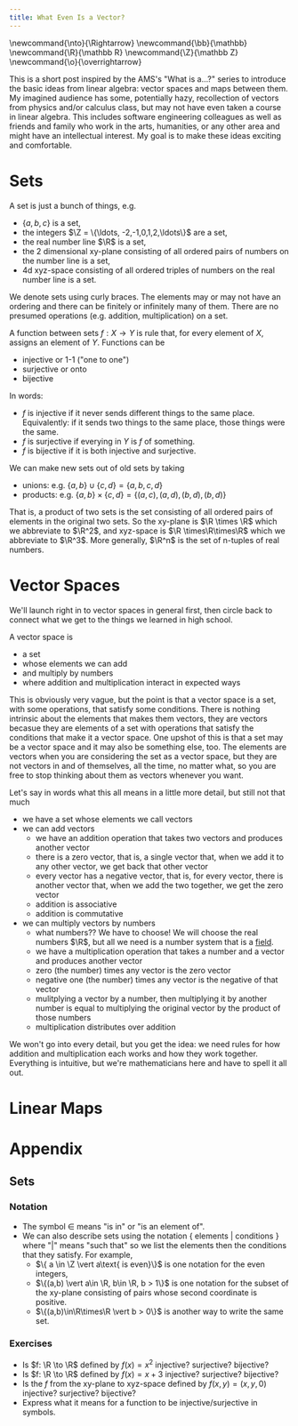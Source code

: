 ```yaml
---
title: What Even Is a Vector?
---
```

\newcommand{\nto}{\Rightarrow}
\newcommand{\bb}{\mathbb}
\newcommand{\R}{\mathbb R}
\newcommand{\Z}{\mathbb Z}
\newcommand{\o}{\overrightarrow}

This is a short post inspired by the AMS's "What is a...?" series to introduce
the basic ideas from linear algebra: vector spaces and maps between them.
My imagined audience has some, potentially hazy, recollection of vectors from
physics and/or calculus class, but may not have even taken a course in linear algebra.
This includes software engineering colleagues as well as friends and family who
work in the arts, humanities, or any other area and might have an intellectual
interest.
My goal is to make these ideas exciting and comfortable.

# Sets

A set is just a bunch of things, e.g.

* $\{a,b,c\}$ is a  set,
* the integers $\Z = \{\ldots, -2,-1,0,1,2,\ldots\}$ are a set,
* the real number line $\R$ is a set,
* the 2 dimensional xy-plane
consisting of all ordered pairs of numbers on the number line is a set,
* 4d xyz-space consisting of all ordered triples
of numbers on the real number line is a set.

We denote sets using curly braces.
The elements may or may not have an ordering and there can be finitely or
infinitely many of them.
There are no presumed operations (e.g. addition, multiplication) on a set.

A function between sets $f: X \to Y$ is rule that, for every element of $X$,
assigns an element of $Y$. Functions can be

* injective or 1-1 ("one to one")
* surjective or onto
* bijective

In words:

* $f$ is injective if it never sends different things to the same place.
Equivalently: if it sends two things to the same place, those things were the same.
* $f$ is surjective if everying in $Y$ is $f$ of something.
* $f$ is bijective if it is both injective and surjective.

We can make new sets out of old sets by taking

* unions: e.g. $\{a, b\} \cup \{c,d\} = \{a,b,c,d\}$
* products: e.g. $\{a,b\} \times \{c,d\} = \{(a,c), (a,d), (b,d), (b,d)\}$

That is, a product of two sets is the set consisting of all ordered pairs of
elements in the original two sets.
So the xy-plane is $\R \times \R$ which we abbreviate to $\R^2$,
and xyz-space is $\R \times\R\times\R$ which we abbreviate to $\R^3$.
More generally, $\R^n$ is the set of n-tuples of real numbers.

# Vector Spaces

We'll launch right in to vector spaces in general first, then circle back
to connect what we get to the things we learned in high school.

A vector space is

* a set
* whose elements we can add
* and multiply by numbers
* where addition and multiplication interact in expected ways

This is obviously very vague, but the point is that a vector space is
a set, with some operations, that satisfy some conditions.
There is nothing intrinsic about the elements that makes them vectors,
they are vectors becasue they are elements of a set with operations that
satisfy the conditions that make it a vector space.
One upshot of this is that a set may be a vector space and it may
also be something else, too. The elements are vectors when you are
considering the set as a vector space,
but they are not vectors in and of themselves, all the time, no matter what,
so you are free to stop thinking about them as vectors whenever you want.

Let's say in words what this all means in a little more detail,
but still not that much

* we have a set whose elements we call vectors
* we can add vectors
  * we have an addition operation that takes two vectors and produces
  another vector
  * there is a zero vector, that is, a single vector that,
  when we add it to any other vector, we get back that other vector
  * every vector has a negative vector, that is, for every vector,
  there is another vector that, when we add the two together, we get
  the zero vector
  * addition is associative
  * addition is commutative
* we can multiply vectors by numbers
  * what numbers?? We have to choose! We will choose the real numbers $\R$,
  but all we need is a number system that is a [field][field].
  * we have a multiplication operation that takes a number and a vector and
  produces another vector
  * zero (the number) times any vector is the zero vector
  * negative one (the number) times any vector is the negative of that vector
  * mulitplying a vector by a number, then multiplying it by another number
  is equal to multiplying the original vector by the product of those numbers
  * multiplication distributes over addition

We won't go into every detail, but you get the idea: we need rules for
how addition and multiplication each works and how they work together.
Everything is intuitive, but we're mathematicians here and have to spell it
all out.



# Linear Maps


# Appendix

## Sets

### Notation
* The symbol $\in$ means "is in" or "is an element of".
* We can also describe sets using the notation
$\{ \text{ elements } \vert \text{ conditions }\}$
where "$\vert$" means "such that" so we list the elements then the conditions
that they satisfy. For example,
  * $\{ a \in \Z \vert a\text{ is even}\}$ is one notation for the
even integers,
  * $\{(a,b) \vert a\in \R, b\in \R, b > 1\}$ is one notation for the subset of the xy-plane consisting of pairs whose second coordinate is positive.
  * $\{(a,b)\in\R\times\R \vert b > 0\}$ is another way to write the same set.

### Exercises

* Is $f: \R \to \R$ defined by $f(x) = x^2$ injective? surjective? bijective?
* Is $f: \R \to \R$ defined by $f(x) = x + 3$ injective? surjective? bijective?
* Is the $f$ from the xy-plane to xyz-space defined by $f(x,y) = (x,y,0)$ injective? surjective? bijective?
* Express what it means for a function to be injective/surjective in symbols.



[field]: https://en.wikipedia.org/wiki/Field_(mathematics)
